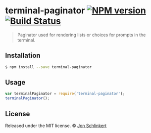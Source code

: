 # terminal-paginator [![NPM version](https://badge.fury.io/js/terminal-paginator.svg)](https://npmjs.org/package/terminal-paginator) [![Build Status](https://travis-ci.org/jonschlinkert/terminal-paginator.svg?branch=master)](https://travis-ci.org/jonschlinkert/terminal-paginator)

> Paginator used for rendering lists or choices for prompts in the terminal.

## Installation

```sh
$ npm install --save terminal-paginator
```

## Usage

```js
var terminalPaginator = require('terminal-paginator');
terminalPaginator();
```

## License

Released under the MIT license. © [Jon Schlinkert](https://github.com/jonschlinkert)
